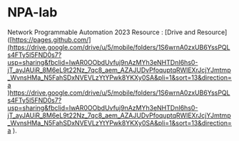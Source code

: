# NPA-lab
Network Programmable Automation 2023
Resource : [Drive and Resource]([https://pages.github.com/](https://drive.google.com/drive/u/5/mobile/folders/1S6wrnA0zxUB6YssPQLs4FTy5l5FND0s7?usp=sharing&fbclid=IwAR0OObdUvfuj9nAzMYh3eNHTDnI6hs0-jT_ayJAUiR_8M6eL9t22Nz_7qc8_aem_AZAJUDvPfoquptqRWlEXrJcjYJmtmp_WvnsHMa_N5FahSDxNVEVLzYtYPwk8YKXy0SA&pli=1&sort=13&direction=a
)https://drive.google.com/drive/u/5/mobile/folders/1S6wrnA0zxUB6YssPQLs4FTy5l5FND0s7?usp=sharing&fbclid=IwAR0OObdUvfuj9nAzMYh3eNHTDnI6hs0-jT_ayJAUiR_8M6eL9t22Nz_7qc8_aem_AZAJUDvPfoquptqRWlEXrJcjYJmtmp_WvnsHMa_N5FahSDxNVEVLzYtYPwk8YKXy0SA&pli=1&sort=13&direction=a
).
